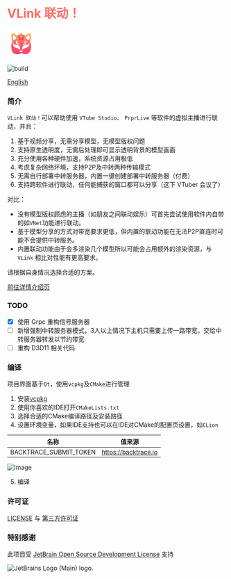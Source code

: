 <h1 style="color: #ff6f65"> VLink 联动！</h1>
<img style="width: 64px" src="images/icon.png" alt="JetBrains Logo (Main) logo.">

![build](https://github.com/reitovo/vlink-client/actions/workflows/cmake.yml/badge.svg)

[English](Readme.en.md)

### 简介

`VLink 联动！`可以帮助使用 `VTube Studio`、 `PrprLive` 等软件的虚拟主播进行联动，并且：

1. 基于视频分享，无需分享模型，无模型版权问题
2. 支持原生透明度，无需后处理即可显示透明背景的模型画面
3. 充分使用各种硬件加速，系统资源占用极低
4. 考虑复杂网络环境，支持P2P及中转两种传输模式
5. 无需自行部署中转服务器，内置一键创建部署中转服务器（付费）
6. 支持跨软件进行联动，任何能捕获的窗口都可以分享（这下 VTuber 会议了）

对比：
- 没有模型版权顾虑的主播（如朋友之间联动娱乐）可首先尝试使用软件内自带的如`VNet`功能进行联动。
- 基于模型分享的方式对带宽要求更低，但内置的联动功能在无法P2P直连时可能不会提供中转服务。
- 内置联动功能由于会多渲染几个模型所以可能会占用额外的渲染资源，与 `VLink` 相比对性能有更高要求。 

请根据自身情况选择合适的方案。

[前往详情介绍页](https://www.wolai.com/reito/dGzCn2JJCB8tnZwWd6wcRN)
  
### TODO

- [x] 使用 Grpc 重构信号服务器
- [ ] 新增强制中转服务器模式，3人以上情况下主机只需要上传一路带宽，交给中转服务器转发以节约带宽
- [ ] 重构 D3D11 相关代码

### 编译

项目界面基于`Qt`，使用`vcpkg`及`CMake`进行管理

1. 安装[vcpkg](https://github.com/microsoft/vcpkg)
2. 使用你喜欢的IDE打开`CMakeLists.txt`
3. 选择合适的CMake编译路径及安装路径
4. 设置环境变量，如果IDE支持也可以在IDE对CMake的配置页设置，如`CLion`

  | 名称                     | 值来源                  |
  |------------------------|----------------------|
  | BACKTRACE_SUBMIT_TOKEN | https://backtrace.io |

  ![image](https://user-images.githubusercontent.com/29846655/212706928-4a4a8271-103a-4adf-a580-d8045152d7dd.png)

5. 编译

### 许可证

[LICENSE](LICENSE) 与 [第三方许可证](https://www.wolai.com/eQGuG4smx19LYTqTtmkKtn)

### 特别感谢

此项目受 [JetBrain Open Source Development License](https://www.jetbrains.com/community/opensource/?utm_campaign=opensource&utm_content=approved&utm_medium=email&utm_source=newsletter&utm_term=jblogo#support) 支持

<img style="width: 64px" src="https://resources.jetbrains.com/storage/products/company/brand/logos/jb_beam.png" alt="JetBrains Logo (Main) logo.">
